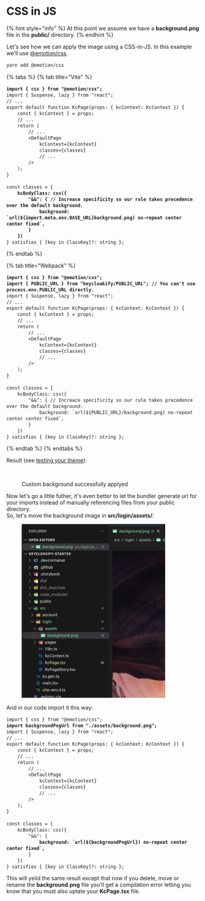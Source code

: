 # CSS in JS

{% hint style="info" %}
At this point we assume we have a **background.png** file in the **public/** directory.
{% endhint %}

Let's see how we can apply the image using a CSS-in-JS. In this example we'll use [@emotion/css](https://emotion.sh/docs/introduction).

```bash
yarn add @emotion/css
```

{% tabs %}
{% tab title="Vite" %}
<pre class="language-tsx" data-title="src/login/KcPage.tsx"><code class="lang-tsx"><strong>import { css } from "@emotion/css";
</strong>import { Suspense, lazy } from "react";
// ...
export default function KcPage(props: { kcContext: KcContext }) {
    const { kcContext } = props;    
    // ...
    return (
        // ...
        &#x3C;DefaultPage
            kcContext={kcContext}
            classes={classes}
            // ...
        />
    );
}

const classes = {
<strong>    kcBodyClass: css({
</strong><strong>        "&#x26;&#x26;": { // Increace specificity so our rule takes precedence over the default background.
</strong><strong>            background: `url(${import.meta.env.BASE_URL}background.png) no-repeat center center fixed`,
</strong><strong>        }
</strong><strong>    })
</strong>} satisfies { [key in ClassKey]?: string };
</code></pre>
{% endtab %}

{% tab title="Webpack" %}
<pre class="language-tsx" data-title="src/login/KcPages.tsx"><code class="lang-tsx"><strong>import { css } from "@emotion/css";
</strong><strong>import { PUBLIC_URL } from "keycloakify/PUBLIC_URL"; // You can't use process.env.PUBLIC_URL directly.
</strong>import { Suspense, lazy } from "react";
// ...
export default function KcPage(props: { kcContext: KcContext }) {
    const { kcContext } = props;    
    // ...
    return (
        // ...
        &#x3C;DefaultPage
            kcContext={kcContext}
            classes={classes}
            // ...
        />
    );
}

const classes = {
    kcBodyClass: css({
        "&#x26;&#x26;": { // Increace specificity so our rule takes precedence over the default background.
            background: `url(${PUBLIC_URL}/background.png) no-repeat center center fixed`,
        }
    })
} satisfies { [key in ClassKey]?: string };
</code></pre>
{% endtab %}
{% endtabs %}

Result (see [testing your theme](../../testing-your-theme/)):

<figure><img src="../../.gitbook/assets/image (26).png" alt=""><figcaption><p>Custom background successfully applyed</p></figcaption></figure>

Now let's go a little futher, it's even better to let the bundler generate url for your imports instead of manually referencing files from your public directory.  \
So, let's move the background image in **src/login/assets/**:

<figure><img src="../../.gitbook/assets/image (30).png" alt="" width="375"><figcaption></figcaption></figure>

And in our code import it this way:

<pre class="language-tsx" data-title="src/login/KcPage.tsx"><code class="lang-tsx">import { css } from "@emotion/css";
<strong>import backgroundPngUrl from "./assets/background.png";
</strong>import { Suspense, lazy } from "react";
// ...
export default function KcPage(props: { kcContext: KcContext }) {
    const { kcContext } = props;    
    // ...
    return (
        // ...
        &#x3C;DefaultPage
            kcContext={kcContext}
            classes={classes}
            // ...
        />
    );
}

const classes = {
    kcBodyClass: css({
        "&#x26;&#x26;": {
<strong>            background: `url(${backgroundPngUrl}) no-repeat center center fixed`,
</strong>        }
    })
} satisfies { [key in ClassKey]?: string };
</code></pre>

This will yeild the same result except that now if you delete, move or rename the **background.png** file you'll get a compilation error letting you know that you must also uptate your **KcPage.tsx** file.
